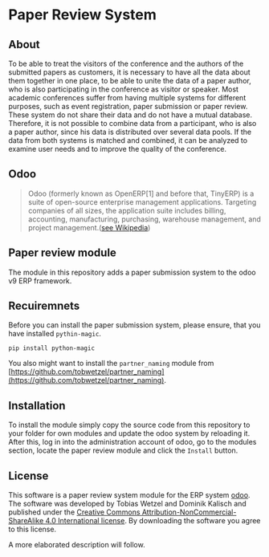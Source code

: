 # Paper Review System
## About
To be able to treat the visitors of the conference and the authors of the submitted papers as customers, it is necessary to have all the data about them together in one place, to be able to unite the data of a paper author, who is also participating in the conference as visitor or speaker. Most academic conferences suffer from having multiple systems for different purposes, such as event registration, paper submission or paper review. These system do not share their data and do not have a mutual database. Therefore, it is not possible to combine data from a participant, who is also a paper author, since his data is distributed over several data pools. If the data from both systems is matched and combined, it can be analyzed to examine user needs and to improve the quality of the conference.

## Odoo
> Odoo (formerly known as OpenERP[1] and before that, TinyERP) is a suite of open-source enterprise management applications. Targeting companies of all sizes, the application suite includes billing, accounting, manufacturing, purchasing, warehouse management, and project management.([see  Wikipedia](https://en.wikipedia.org/wiki/Odoo))

## Paper review module
The module in this repository adds a paper submission system to the odoo v9 ERP framework.

## Recuiremnets
Before you can install the paper submission system, please ensure, that you have installed `pythin-magic`.

    pip install python-magic

You also might want to install the `partner_naming` module from [https://github.com/tobwetzel/partner_naming](https://github.com/tobwetzel/partner_naming).

## Installation
To install the module simply copy the source code from this repository to your folder for own modules and update the odoo system by reloading it. After this, log in into the administration account of odoo, go to the modules section, locate the paper review module and click the `Install` button.

## License
This software is a paper review system module for the ERP system [odoo](http://www.odoo.com).
The software was developed by Tobias Wetzel and Dominik Kalisch and published under the [Creative Commons Attribution-NonCommercial-ShareAlike 4.0 International license](http://creativecommons.org/licenses/by-nc-sa/4.0/deed.en). By downloading the software you agree to this license.

A more elaborated description will follow.
